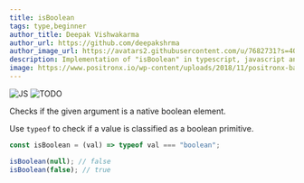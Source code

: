 ```yaml
---
title: isBoolean
tags: type,beginner
author_title: Deepak Vishwakarma
author_url: https://github.com/deepakshrma
author_image_url: https://avatars2.githubusercontent.com/u/7682731?s=400
description: Implementation of "isBoolean" in typescript, javascript and deno.
image: https://www.positronx.io/wp-content/uploads/2018/11/positronx-banner-1152-1.jpg
---
```


![JS](https://img.shields.io/badge/supports-javascript-yellow.svg?style=flat-square)
![TODO](https://img.shields.io/badge///TODO-blue.svg?style=flat-square)

Checks if the given argument is a native boolean element.

Use `typeof` to check if a value is classified as a boolean primitive.

```js
const isBoolean = (val) => typeof val === "boolean";
```

```js
isBoolean(null); // false
isBoolean(false); // true
```
